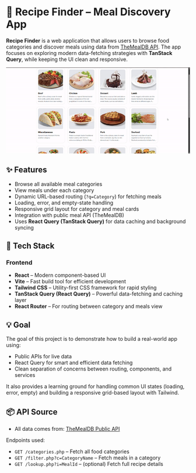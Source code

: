 # 🍲 Recipe Finder – Meal Discovery App

**Recipe Finder** is a web application that allows users to browse food categories and discover meals using data from [TheMealDB API](https://www.themealdb.com/). The app focuses on exploring modern data-fetching strategies with **TanStack Query**, while keeping the UI clean and responsive.

![App Demo](./public/RecipeFinder.gif)

## ✨ Features

- Browse all available meal categories
- View meals under each category
- Dynamic URL-based routing (`?q=Category`) for fetching meals
- Loading, error, and empty-state handling
- Responsive grid layout for category and meal cards
- Integration with public meal API (TheMealDB)
- Uses **React Query (TanStack Query)** for data caching and background syncing

## 🔧 Tech Stack

### Frontend

- **React** – Modern component-based UI
- **Vite** – Fast build tool for efficient development
- **Tailwind CSS** – Utility-first CSS framework for rapid styling
- **TanStack Query (React Query)** – Powerful data-fetching and caching layer
- **React Router** – For routing between category and meals view

## 💡 Goal

The goal of this project is to demonstrate how to build a real-world app using:

- Public APIs for live data
- React Query for smart and efficient data fetching
- Clean separation of concerns between routing, components, and services

It also provides a learning ground for handling common UI states (loading, error, empty) and building a responsive grid-based layout with Tailwind.

## 📦 API Source

- All data comes from: [TheMealDB Public API](https://www.themealdb.com/api.php)

Endpoints used:

- `GET /categories.php` – Fetch all food categories
- `GET /filter.php?c=CategoryName` – Fetch meals in a category
- `GET /lookup.php?i=MealId` – (optional) Fetch full recipe details
